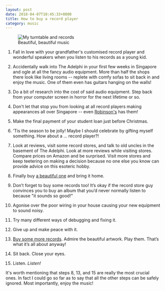 ```yaml
---
layout: post
date: 2018-04-07T10:45:33+0800
title: How to buy a record player
category: music
---
```


<figure>
	<img data-action="zoom"
		src="https://farm5.staticflickr.com/4783/40890833522_b444dfacc3_h.jpg"
		srcset="https://farm5.staticflickr.com/4783/40890833522_2003bdf701_o.jpg
		4032w, https://farm5.staticflickr.com/4783/40890833522_b444dfacc3_h.jpg
		1600w, https://farm5.staticflickr.com/4783/40890833522_fea0de2367_c.jpg
		800w, https://farm5.staticflickr.com/4783/40890833522_fea0de2367.jpg
		500w"
		alt="My turntable and records">
	<figcaption>Beautiful, beautiful music</figcaption>
</figure>

1. Fall in love with your grandfather's customised record player and wonderful
   speakers when you listen to his records as a young kid.

2. Accidentally walk into The Adelphi in your first few weeks in Singapore
   and ogle at all the fancy audio equipment. More than half the shops there
   look like living rooms -- replete with comfy sofas to sit back in and enjoy
   the music. One of them even has guitars hanging on the walls!

3. Do a bit of research into the cost of said audio equipment. Step back from
   your computer screen in horror for the next lifetime or so.

4. Don't let that stop you from looking at all record players making
   appearances all over Singapore -- even [Robinson's][] has them!

5. Make the final payment of your student loan just before Christmas.

6. ’Tis the season to be jolly! Maybe I should celebrate by gifting myself
   something. How about a ... record player?!

7. Look at reviews, visit some record stores, and talk to old uncles in the
   basement of The Adelphi. Look at more reviews while visiting stores. Compare
   prices on Amazon and be surprised. Visit more stores and keep teetering on
   making a decision because no one else you know can provide advice on this
   esoteric hobby.

8. Finally buy [a beautiful one][rega-planar-1] and bring it home.

9. Don’t forget to buy some records too! It’s okay if the record store guy
   convinces you to buy an album that you’d never normally listen to because
   "it sounds so good!"

10. Agonise over the poor wiring in your house causing your new equipment to
	sound noisy.

11. Try many different ways of debugging and fixing it.

12. Give up and make peace with it.

13. [Buy some more records][my-discogs]. Admire the beautiful artwork. Play
	them. That’s what it’s all about anyway!

14. Sit back. Close your eyes.

15. Listen. _Listen!_

It's worth mentioning that steps 8, 13, and 15 are really the most crucial
ones. In fact I could go so far as to say that all the other steps can be
safely ignored. Most importantly, enjoy the music!

[Robinson's]: https://www.robinsons.com.sg/
[rega-planar-1]: https://www.whathifi.com/rega/planar-1/review
[my-discogs]: https://www.discogs.com/user/spinningarrow/collection
